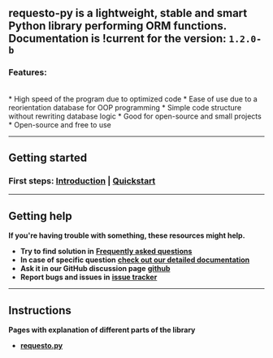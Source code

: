 **requesto-py** is a lightweight, stable and smart Python library performing ORM functions.
<br>
Documentation is !current for the version: `1.2.0-b`
---

<h3>Features:</h3>
<br>
* High speed of the program due to optimized code
* Ease of use due to a reorientation database for OOP programming
* Simple code structure without rewriting database logic
* Good for open-source and small projects
* Open-source and free to use

---
## Getting started

### **First steps**: [**Introduction**](./start.md) | [**Quickstart**](./quickstart.md)


---

## Getting help

**If you're having trouble with something, these resources might help.**
* **Try to find solution in** [**Frequently asked questions**](./faq.md)
* **In case of specific question** [**check out our detailed documentation**](./manuals.md)
* **Ask it in our GitHub discussion page** [**github**](https://github.com/SOLIDusr/requesto-py/issues/new)
* **Report bugs and issues in** [**issue tracker**](https://github.com/SOLIDusr/requesto-py/issues/new)

---

## Instructions
**<p>Pages with explanation of different parts of the library</p>**
* [**requesto.py**](manuals.md)